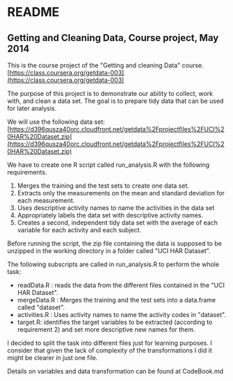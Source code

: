 # README
## Getting and Cleaning Data, Course project,  May 2014
This is the course project of the "Getting and cleaning Data" course.
[https://class.coursera.org/getdata-003](https://class.coursera.org/getdata-003)

The purpose of this project is to demonstrate our ability to collect, work with, and clean a data set. The goal is to prepare tidy data that can be used for later analysis.

We will use the following data set:
[https://d396qusza40orc.cloudfront.net/getdata%2Fprojectfiles%2FUCI%20HAR%20Dataset.zip](https://d396qusza40orc.cloudfront.net/getdata%2Fprojectfiles%2FUCI%20HAR%20Dataset.zip)

We have to create one R script called run_analysis.R with the following requirements. 
1. Merges the training and the test sets to create one data set.
2. Extracts only the measurements on the mean and standard deviation for each measurement. 
3. Uses descriptive activity names to name the activities in the data set
4. Appropriately labels the data set with descriptive activity names. 
5. Creates a second, independent tidy data set with the average of each variable for each activity and each subject.

Before running the script, the zip file containing the data is supposed to be unzipped in the working directory in a folder called "UCI HAR Dataset".

The following subscripts are called in run_analysis.R to perform the whole task:

* readData.R : reads the data from the different files contained in the "UCI HAR Dataset".
* mergeData.R : Merges the training and the test sets into a data.frame called "dataset".
* activities.R : Uses activity names to name the activity codes in "dataset".
* target.R: identifies the target variables to be extracted (according to requirement 2) and set more descriptive new names for them.

I decided to split the task into different files just for learning purposes.
I consider that given the lack of complexity of the transformations I did it might be clearer in just one file.

Details on variables and data transformation can be found at CodeBook.md